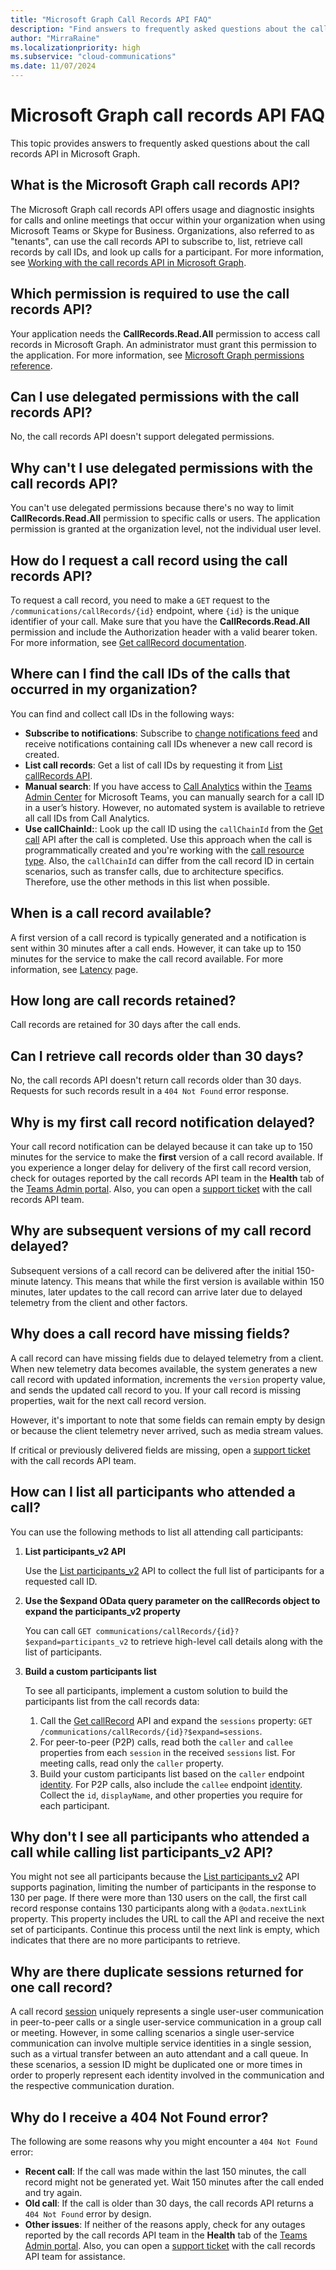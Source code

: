 ```yaml
---
title: "Microsoft Graph Call Records API FAQ"
description: "Find answers to frequently asked questions about the call records API and call records notification feed in Microsoft Graph."
author: "MirraRaine"
ms.localizationpriority: high
ms.subservice: "cloud-communications"
ms.date: 11/07/2024
---
```


# Microsoft Graph call records API FAQ

This topic provides answers to frequently asked questions about the call records API in Microsoft Graph.

## What is the Microsoft Graph call records API?

The Microsoft Graph call records API offers usage and diagnostic insights for calls and online meetings that occur within your organization when using Microsoft Teams or Skype for Business. Organizations, also referred to as "tenants", can use the call records API to subscribe to, list, retrieve call records by call IDs, and look up calls for a participant. For more information, see [Working with the call records API in Microsoft Graph](/graph/api/resources/callrecords-api-overview).

## Which permission is required to use the call records API?

Your application needs the **CallRecords.Read.All** permission to access call records in Microsoft Graph. An administrator must grant this permission to the application. For more information, see [Microsoft Graph permissions reference](permissions-reference.md).

## Can I use delegated permissions with the call records API?

No, the call records API doesn't support delegated permissions.

## Why can't I use delegated permissions with the call records API?

You can't use delegated permissions because there's no way to limit **CallRecords.Read.All** permission to specific calls or users. The application permission is granted at the organization level, not the individual user level.

## How do I request a call record using the call records API?

To request a call record, you need to make a `GET` request to the `/communications/callRecords/{id}` endpoint, where `{id}` is the unique identifier of your call. Make sure that you have the **CallRecords.Read.All** permission and include the Authorization header with a valid bearer token. For more information, see [Get callRecord documentation](/graph/api/callrecords-callrecord-get).

## Where can I find the call IDs of the calls that occurred in my organization?

You can find and collect call IDs in the following ways:

* **Subscribe to notifications**: Subscribe to [change notifications feed](changenotifications-for-callrecords.md) and receive notifications containing call IDs whenever a new call record is created.
* **List call records**: Get a list of call IDs by requesting it from [List callRecords API](/graph/api/callrecords-cloudcommunications-list-callrecords).
* **Manual search**: If you have access to [Call Analytics](/microsoftteams/use-call-analytics-to-troubleshoot-poor-call-quality) within the [Teams Admin Center](/microsoftteams/teams-overview) for Microsoft Teams, you can manually search for a call ID in a user’s history. However, no automated system is available to retrieve all call IDs from Call Analytics.
* **Use callChainId:**: Look up the call ID using the `callChainId` from the [Get call](/graph/api/resources/call) API after the call is completed. Use this approach when the call is programmatically created and you're working with the [call resource type](/graph/api/resources/call). Also, the `callChainId` can differ from the call record ID in certain scenarios, such as transfer calls, due to architecture specifics. Therefore, use the other methods in this list when possible.

## When is a call record available?

A first version of a call record is typically generated and a notification is sent within 30 minutes after a call ends. However, it can take up to 150 minutes for the service to make the call record available. For more information, see [Latency](/graph/api/resources/subscription#latency) page.

## How long are call records retained?

Call records are retained for 30 days after the call ends.

## Can I retrieve call records older than 30 days?

No, the call records API doesn't return call records older than 30 days. Requests for such records result in a `404 Not Found` error response.

## Why is my first call record notification delayed?

Your call record notification can be delayed because it can take up to 150 minutes for the service to make the **first** version of a call record available. If you experience a longer delay for delivery of the first call record version, check for outages reported by the call records API team in the **Health** tab of the [Teams Admin portal](https://admin.teams.microsoft.com/). Also, you can open a [support ticket](https://developer.microsoft.com/graph/support) with the call records API team.

## Why are subsequent versions of my call record delayed?

Subsequent versions of a call record can be delivered after the initial 150-minute latency. This means that while the first version is available within 150 minutes, later updates to the call record can arrive later due to delayed telemetry from the client and other factors.

## Why does a call record have missing fields?

A call record can have missing fields due to delayed telemetry from a client. When new telemetry data becomes available, the system generates a new call record with updated information, increments the `version` property value, and sends the updated call record to you. If your call record is missing properties, wait for the next call record version.

However, it's important to note that some fields can remain empty by design or because the client telemetry never arrived, such as media stream values.

If critical or previously delivered fields are missing, open a [support ticket](https://developer.microsoft.com/graph/support) with the call records API team.

## How can I list all participants who attended a call?

You can use the following methods to list all attending call participants:

1. **List participants_v2 API**

    Use the [List participants_v2](/graph/api/callrecords-callrecord-list-participants_v2) API to collect the full list of participants for a requested call ID.

2. **Use the $expand OData query parameter on the callRecords object to expand the participants_v2 property**

    You can call `GET communications/callRecords/{id}?$expand=participants_v2` to retrieve high-level call details along with the list of participants.

3. **Build a custom participants list**

    To see all participants, implement a custom solution to build the participants list from the call records data:

    1. Call the [Get callRecord](/graph/api/callrecords-callrecord-get) API and expand the `sessions` property: `GET /communications/callRecords/{id}?$expand=sessions`.
    2. For peer-to-peer (P2P) calls, read both the `caller` and `callee` properties from each `session` in the received `sessions` list. For meeting calls, read only the `caller` property.
    3. Build your custom participants list based on the `caller` endpoint [identity](/graph/api/resources/identity). For P2P calls, also include the `callee` endpoint [identity](/graph/api/resources/identity). Collect the `id`, `displayName`, and other properties you require for each participant.

## Why don't I see all participants who attended a call while calling list participants_v2 API?

You might not see all participants because the [List participants_v2](/graph/api/callrecords-callrecord-list-participants_v2) API supports pagination, limiting the number of participants in the response to 130 per page. If there were more than 130 users on the call, the first call record response contains 130 participants along with a `@odata.nextLink` property. This property includes the URL to call the API and receive the next set of participants. Continue this process until the next link is empty, which indicates that there are no more participants to retrieve.

## Why are there duplicate sessions returned for one call record?

A call record [session](/graph/api/resources/callrecords-session) uniquely represents a single user-user communication in peer-to-peer calls or a single user-service communication in a group call or meeting. However, in some calling scenarios a single user-service communication can involve multiple service identities in a single session, such as a virtual transfer between an auto attendant and a call queue. In these scenarios, a session ID might be duplicated one or more times in order to properly represent each identity involved in the communication and the respective communication duration.

## Why do I receive a 404 Not Found error?

The following are some reasons why you might encounter a `404 Not Found` error:

* **Recent call**: If the call was made within the last 150 minutes, the call record might not be generated yet. Wait 150 minutes after the call ended and try again.
* **Old call**: If the call is older than 30 days, the call records API returns a `404 Not Found` error by design.
* **Other issues**: If neither of the reasons apply, check for any outages reported by the call records API team in the **Health** tab of the [Teams Admin portal](https://admin.teams.microsoft.com/). Also, you can open a [support ticket](https://developer.microsoft.com/graph/support) with the call records API team for assistance.
